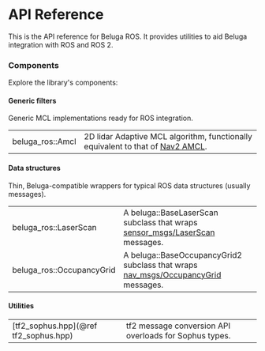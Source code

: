 # API Reference

This is the API reference for Beluga ROS. It provides utilities to aid Beluga integration with ROS and ROS 2.

### Components

Explore the library's components:

#### Generic filters

Generic MCL implementations ready for ROS integration.

| | |
|-|-|
| beluga_ros::Amcl | 2D lidar Adaptive MCL algorithm, functionally equivalent to that of [Nav2 AMCL](https://index.ros.org/p/nav2_amcl). |

#### Data structures

Thin, Beluga-compatible wrappers for typical ROS data structures (usually messages).

| | |
|-|-|
| beluga_ros::LaserScan | A beluga::BaseLaserScan subclass that wraps [sensor_msgs/LaserScan](https://docs.ros.org/en/noetic/api/sensor_msgs/html/msg/LaserScan.html) messages. |
| beluga_ros::OccupancyGrid | A beluga::BaseOccupancyGrid2 subclass that wraps [nav_msgs/OccupancyGrid](https://docs.ros.org/en/noetic/api/nav_msgs/html/msg/OccupancyGrid.html) messages. |

#### Utilities

| | |
|-|-|
| [tf2_sophus.hpp](@ref tf2_sophus.hpp) | tf2 message conversion API overloads for Sophus types. |
